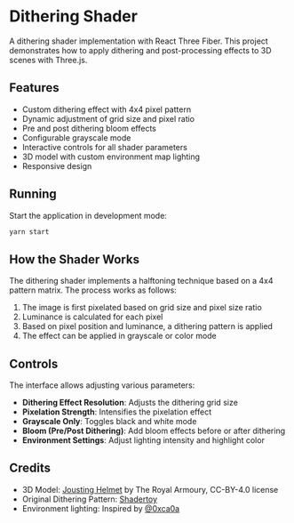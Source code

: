 # Dithering Shader

A dithering shader implementation with React Three Fiber. This project demonstrates how to apply dithering and post-processing effects to 3D scenes with Three.js.

## Features

- Custom dithering effect with 4x4 pixel pattern
- Dynamic adjustment of grid size and pixel ratio
- Pre and post dithering bloom effects
- Configurable grayscale mode
- Interactive controls for all shader parameters
- 3D model with custom environment map lighting
- Responsive design

## Running

Start the application in development mode:

```bash
yarn start
```

## How the Shader Works

The dithering shader implements a halftoning technique based on a 4x4 pattern matrix.
The process works as follows:

1. The image is first pixelated based on grid size and pixel size ratio
2. Luminance is calculated for each pixel
3. Based on pixel position and luminance, a dithering pattern is applied
4. The effect can be applied in grayscale or color mode

## Controls

The interface allows adjusting various parameters:

- **Dithering Effect Resolution**: Adjusts the dithering grid size
- **Pixelation Strength**: Intensifies the pixelation effect
- **Grayscale Only**: Toggles black and white mode
- **Bloom (Pre/Post Dithering)**: Add bloom effects before or after dithering
- **Environment Settings**: Adjust lighting intensity and highlight color

## Credits

- 3D Model: [Jousting Helmet](https://sketchfab.com/3d-models/jousting-helmet-a4eea31d9d9441af9434a7da5ae46b54) by The Royal Armoury, CC-BY-4.0 license
- Original Dithering Pattern: [Shadertoy](https://www.shadertoy.com/view/ltSSzW)
- Environment lighting: Inspired by [@0xca0a](https://x.com/0xca0a/status/1857444050707640651)
